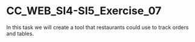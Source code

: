 # CC_WEB_SI4-SI5_Exercise_07
In this task we will create a tool that restaurants could use to track orders and tables.
